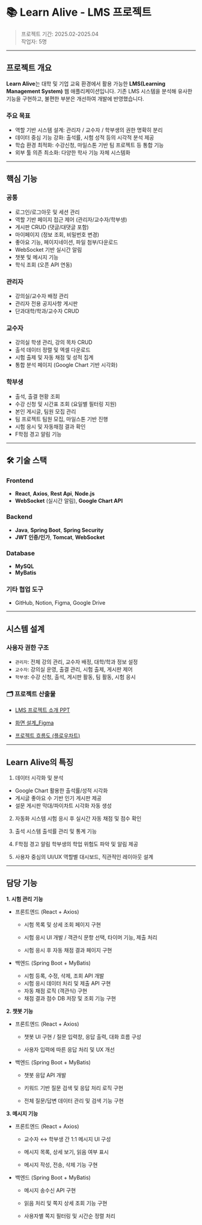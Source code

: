 # 📚 Learn Alive - LMS 프로젝트

> 프로젝트 기간: 2025.02-2025.04  
> 작업자: 5명

---

## 프로젝트 개요

**Learn Alive**는 대학 및 기업 교육 환경에서 활용 가능한 **LMS(Learning Management System)** 웹 애플리케이션입니다.
기존 LMS 시스템을 분석해 유사한 기능을 구현하고, 불편한 부분은 개선하여 개발에 반영했습니다. 

### 주요 목표

- 역할 기반 시스템 설계: 관리자 / 교수자 / 학부생의 권한 명확히 분리
- 데이터 중심 기능 강화: 출석률, 시험 성적 등의 시각적 분석 제공
- 학습 환경 최적화: 수강신청, 마일스톤 기반 팀 프로젝트 등 통합 기능
- 외부 툴 의존 최소화: 다양한 학사 기능 자체 시스템화
  
---

## 핵심 기능

### 공통
- 로그인/로그아웃 및 세션 관리
- 역할 기반 페이지 접근 제어 (관리자/교수자/학부생)
- 게시판 CRUD (댓글/대댓글 포함)
- 마이페이지 (정보 조회, 비밀번호 변경)
- 좋아요 기능, 페이지네이션, 파일 첨부/다운로드
- WebSocket 기반 실시간 알림
- 챗봇 및 메시지 기능
- 학식 조회 (오픈 API 연동)

### 관리자
- 강의실/교수자 배정 관리
- 관리자 전용 공지사항 게시판
- 단과대학/학과/교수자 CRUD

### 교수자
- 강의실 학생 관리, 강의 목차 CRUD
- 출석 데이터 정렬 및 엑셀 다운로드
- 시험 출제 및 자동 채점 및 성적 집계
- 통합 분석 페이지 (Google Chart 기반 시각화)

### 학부생
- 출석, 출결 현황 조회
- 수강 신청 및 시간표 조회 (요일별 필터링 지원)
- 본인 게시글, 팀원 모집 관리
- 팀 프로젝트 팀원 모집, 마일스톤 기반 진행
- 시험 응시 및 자동채점 결과 확인
- F학점 경고 알림 기능

---

## 🛠 기술 스택

### Frontend
- **React**, **Axios**, **Rest Api**, **Node.js**
- **WebSocket** (실시간 알림), **Google Chart API**

### Backend
- **Java**, **Spring Boot**, **Spring Security**
- **JWT 인증/인가**, **Tomcat**, **WebSocket**

### Database
- **MySQL**
- **MyBatis**

### 기타 협업 도구
- GitHub, Notion, Figma, Google Drive

---

## 시스템 설계

### 사용자 권한 구조
- `관리자`: 전체 강의 관리, 교수자 배정, 대학/학과 정보 설정
- `교수자`: 강의실 운영, 출결 관리, 시험 출제, 게시판 제어
- `학부생`: 수강 신청, 출석, 게시판 활동, 팀 활동, 시험 응시

### 🗂️ 프로젝트 산출물

- [LMS 프로젝트 소개 PPT](https://github.com/nari27/LearnAliveLMS/blob/main/docs/LMS%20%E1%84%91%E1%85%B3%E1%84%85%E1%85%A9%E1%84%8C%E1%85%A6%E1%86%A8%E1%84%90%E1%85%B3%20%E1%84%89%E1%85%A9%E1%84%80%E1%85%A2.pdf)

- [화면 설계_Figma](https://www.figma.com/design/WOBNLCfkcLOltITfUSnO3Z/LearnAliveLMS?node-id=0-1&p=f&t=uMVc2Jh6Jd0fBcZK-0)

- [프로젝트 흐름도 (플로우차트)](https://github.com/nari27/LearnAliveLMS/blob/main/docs/Flow%20Chart(%E1%84%92%E1%85%B3%E1%84%85%E1%85%B3%E1%86%B7%E1%84%83%E1%85%A9).pdf)

---

## Learn Alive의 특징

1. 데이터 시각화 및 분석
- Google Chart 활용한 출석률/성적 시각화
- 게시글 좋아요 수 기반 인기 게시판 제공
- 설문 게시판 막대/파이차트 시각화 자동 생성

2. 자동화 시스템
시험 응시 후 실시간 자동 채점 및 점수 확인

3. 출석 시스템
출석률 관리 및 통계 기능 

4. F학점 경고 알림
학부생의 학업 위험도 파악 및 알림 제공

5. 사용자 중심의 UI/UX
역할별 대시보드, 직관적인 레이아웃 설계

---

## 담당 기능

**1. 시험 관리 기능**
 - 프론트엔드 (React + Axios)

    - 시험 목록 및 상세 조회 페이지 구현

    - 시험 응시 UI 개발 / 객관식 문항 선택, 타이머 기능, 제출 처리

    - 시험 응시 후 자동 채점 결과 페이지 구현

 - 백엔드 (Spring Boot + MyBatis)

    - 시험 등록, 수정, 삭제, 조회 API 개발
    - 시험 응시 데이터 처리 및 제출 API 구현
    - 자동 채점 로직 (객관식) 구현
    - 채점 결과 점수 DB 저장 및 조회 기능 구현
      
**2. 챗봇 기능**
 - 프론트엔드 (React + Axios)

    - 챗봇 UI 구현 / 질문 입력창, 응답 출력, 대화 흐름 구성

    - 사용자 입력에 따른 응답 처리 및 UX 개선
      
 - 백엔드 (Spring Boot + MyBatis)

    - 챗봇 응답 API 개발

    - 키워드 기반 질문 검색 및 응답 처리 로직 구현
    
    - 전체 질문/답변 데이터 관리 및 검색 기능 구현 

**3. 메시지 기능**
 - 프론트엔드  (React + Axios)

    - 교수자 ↔ 학부생 간 1:1 메시지 UI 구성

    - 메시지 목록, 상세 보기, 읽음 여부 표시
    
    - 메시지 작성, 전송, 삭제 기능 구현

 - 백엔드 (Spring Boot + MyBatis)

    - 메시지 송수신 API 구현
      
    - 읽음 처리 및 쪽지 상세 조회 기능 구현
  
    - 사용자별 쪽지 필터링 및 시간순 정렬 처리
